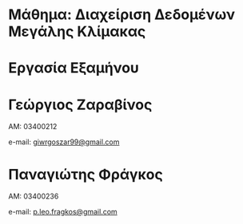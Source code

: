 # Μάθημα: Διαχείριση Δεδομένων Μεγάλης Κλίμακας

# Εργασία Εξαμήνου

# Γεώργιος Ζαραβίνος

ΑΜ: 03400212 

e-mail: giwrgoszar99@gmail.com

# Παναγιώτης Φράγκος 

ΑΜ: 03400236

e-mail: p.leo.fragkos@gmail.com
